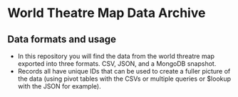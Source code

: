 # World Theatre Map Data Archive

## Data formats and usage

- In this repository you will find the data from the world threatre map exported into three formats. CSV, JSON, and a MongoDB snapshot.
- Records all have unique IDs that can be used to create a fuller picture of the data (using pivot tables with the CSVs or multiple queries or $lookup with the JSON for example).
